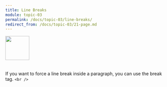 ```yaml
---
title: Line Breaks
module: topic-03
permalink: /docs/topic-03/line-breaks/
redirect_from: /docs/topic-03/21-page.md
---
```


<img src="./../../../img/arrow-divider.svg" style="width: 75px; border: none; margin: 0px 0 20px 0" />

If you want to force a line break inside a paragraph, you can use the break tag. `<br />`

<p data-height="600" data-theme-id="30567" data-slug-hash="ZJZYQq" data-default-tab="html,result" data-user="Media-Ed-Online" data-embed-version="2" data-pen-title="Topic-02: Paragraph Element Pt. 2" class="codepen"></p>
<script async src="https://production-assets.codepen.io/assets/embed/ei.js"></script>
